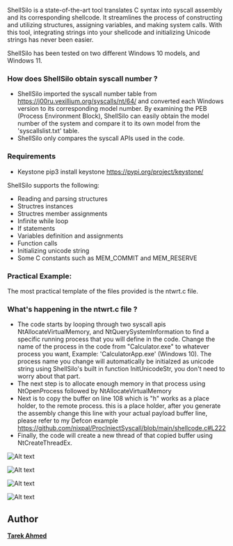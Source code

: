 ShellSilo is a state-of-the-art tool translates C syntax into syscall assembly and its corresponding shellcode. It streamlines the process of constructing and utilizing structures, assigning variables, and making system calls. With this tool, integrating strings into your shellcode and initializing Unicode strings has never been easier.

ShellSilo has been tested on two different Windows 10 models, and Windows 11.

### How does ShellSilo obtain syscall number ?
* ShellSilo imported the syscall number table from https://j00ru.vexillium.org/syscalls/nt/64/ and converted each Windows version to its corresponding model number. By examining the PEB (Process Environment Block), ShellSilo can easily obtain the model number of the system and compare it to its own model from the 'syscallslist.txt' table.
* ShellSilo only compares the syscall APIs used in the code.


### Requirements
* Keystone
  pip3 install keystone
  https://pypi.org/project/keystone/


ShellSilo supports the following:

* Reading and parsing structures
* Structres instances
* Structres member assignments
* Infinite while loop
* If statements
* Variables definition and assignments
* Function calls
* Initializing unicode string
* Some C constants such as MEM_COMMIT and MEM_RESERVE


### Practical Example:
The most practical template of the files provided is the ntwrt.c file.
### What's happening in the ntwrt.c file ?
* The code starts by looping through two syscall apis NtAllocateVirtualMemory, and NtQuerySystemInformation to find a specific running process that you will define in the code. Change the name of the process in the code from "Calculator.exe" to whatever process you want, Example: 'CalculatorApp.exe' (Windows 10). The process name you change will automatically be initialzed as unicode string using ShellSilo's built in function InitUnicodeStr, you don't need to worry about that part.
* The next step is to allocate enough memory in that process using NtOpenProcess followed by NtAllocateVirtualMemory
* Next is to copy the buffer on line 108 which is "h" works as a place holder, to the remote process. this is a place holder, after you generate the assembly change this line with your actual payload buffer line, please refer to my Defcon example 
https://github.com/nixpal/ProcInjectSyscall/blob/main/shellcode.c#L222
* Finally, the code will create a new thread of that copied buffer using NtCreateThreadEx.

![Alt text](https://github.com/nixpal/shellsilo/blob/main/images/main.png)

![Alt text](https://github.com/nixpal/shellsilo/blob/main/images/output_sample.png)

![Alt text](https://github.com/nixpal/shellsilo/blob/main/images/help.png)

![Alt text](https://github.com/nixpal/shellsilo/blob/main/images/shellcode.png)


## Author

**[Tarek Ahmed](https://github.com/nixpal)**

